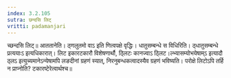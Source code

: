 ```yaml
---
index: 3.2.105
sutra: छन्दसि लिट्
vritti: padamanjari
---
```


 च्छन्दसि लिट्॥ आततानेति। ठ्णलुतमो वाऽ इति णित्वपक्षे वृद्धिः। धातुसम्बन्धे स विधिरिति। ठ्धातुसम्बन्धे प्रत्ययाःऽ इत्यधिकारात्। लिट इकारटकारौ विशेषणार्थौ, ठ्लिटः कानज्वाऽ ठ्लिट।ल्भ्यासम्योभयेषाम्ऽ इत्यादौ ठ्लऽ इत्युच्यमानेऽन्येषामपि लङदीनां ग्रहणं स्यात्, निरनुबन्धकत्वादस्यैव ग्रहणं भविष्यति। परोक्षे लिटोऽपि तर्हि न प्राप्नोति? टकारष्टेरेत्वार्थश्च॥